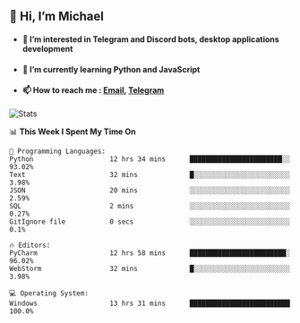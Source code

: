 ## 👋 Hi, I’m Michael
- #### 👀 I’m interested in Telegram and Discord bots, desktop applications development
- #### 🌱 I’m currently learning Python and JavaScript
- #### 📫 How to reach me : [Email](mailto:misha@kurapov.ru), [Telegram](https://t.me/mickr7)

![Stats](https://github-readme-stats.vercel.app/api?username=krpff&show_icons=true&theme=github_dark&hide_border=true&hide=issues&count_private=true&layout=compact)


<!--START_SECTION:waka-->
📊 **This Week I Spent My Time On** 

```text
💬 Programming Languages: 
Python                   12 hrs 34 mins      ███████████████████████░░   93.02% 
Text                     32 mins             █░░░░░░░░░░░░░░░░░░░░░░░░   3.98% 
JSON                     20 mins             ░░░░░░░░░░░░░░░░░░░░░░░░░   2.59% 
SQL                      2 mins              ░░░░░░░░░░░░░░░░░░░░░░░░░   0.27% 
GitIgnore file           0 secs              ░░░░░░░░░░░░░░░░░░░░░░░░░   0.1%

🔥 Editors: 
PyCharm                  12 hrs 58 mins      ████████████████████████░   96.02% 
WebStorm                 32 mins             █░░░░░░░░░░░░░░░░░░░░░░░░   3.98%

💻 Operating System: 
Windows                  13 hrs 31 mins      █████████████████████████   100.0%

```


<!--END_SECTION:waka-->
